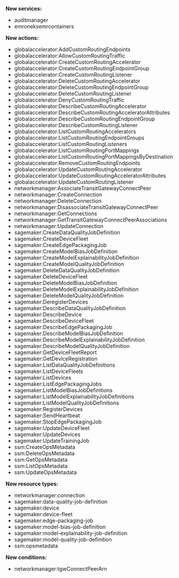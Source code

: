 **New services:**

- auditmanager
- emroneksemrcontainers

**New actions:**

- globalaccelerator:AddCustomRoutingEndpoints
- globalaccelerator:AllowCustomRoutingTraffic
- globalaccelerator:CreateCustomRoutingAccelerator
- globalaccelerator:CreateCustomRoutingEndpointGroup
- globalaccelerator:CreateCustomRoutingListener
- globalaccelerator:DeleteCustomRoutingAccelerator
- globalaccelerator:DeleteCustomRoutingEndpointGroup
- globalaccelerator:DeleteCustomRoutingListener
- globalaccelerator:DenyCustomRoutingTraffic
- globalaccelerator:DescribeCustomRoutingAccelerator
- globalaccelerator:DescribeCustomRoutingAcceleratorAttributes
- globalaccelerator:DescribeCustomRoutingEndpointGroup
- globalaccelerator:DescribeCustomRoutingListener
- globalaccelerator:ListCustomRoutingAccelerators
- globalaccelerator:ListCustomRoutingEndpointGroups
- globalaccelerator:ListCustomRoutingListeners
- globalaccelerator:ListCustomRoutingPortMappings
- globalaccelerator:ListCustomRoutingPortMappingsByDestination
- globalaccelerator:RemoveCustomRoutingEndpoints
- globalaccelerator:UpdateCustomRoutingAccelerator
- globalaccelerator:UpdateCustomRoutingAcceleratorAttributes
- globalaccelerator:UpdateCustomRoutingListener
- networkmanager:AssociateTransitGatewayConnectPeer
- networkmanager:CreateConnection
- networkmanager:DeleteConnection
- networkmanager:DisassociateTransitGatewayConnectPeer
- networkmanager:GetConnections
- networkmanager:GetTransitGatewayConnectPeerAssociations
- networkmanager:UpdateConnection
- sagemaker:CreateDataQualityJobDefinition
- sagemaker:CreateDeviceFleet
- sagemaker:CreateEdgePackagingJob
- sagemaker:CreateModelBiasJobDefinition
- sagemaker:CreateModelExplainabilityJobDefinition
- sagemaker:CreateModelQualityJobDefinition
- sagemaker:DeleteDataQualityJobDefinition
- sagemaker:DeleteDeviceFleet
- sagemaker:DeleteModelBiasJobDefinition
- sagemaker:DeleteModelExplainabilityJobDefinition
- sagemaker:DeleteModelQualityJobDefinition
- sagemaker:DeregisterDevices
- sagemaker:DescribeDataQualityJobDefinition
- sagemaker:DescribeDevice
- sagemaker:DescribeDeviceFleet
- sagemaker:DescribeEdgePackagingJob
- sagemaker:DescribeModelBiasJobDefinition
- sagemaker:DescribeModelExplainabilityJobDefinition
- sagemaker:DescribeModelQualityJobDefinition
- sagemaker:GetDeviceFleetReport
- sagemaker:GetDeviceRegistration
- sagemaker:ListDataQualityJobDefinitions
- sagemaker:ListDeviceFleets
- sagemaker:ListDevices
- sagemaker:ListEdgePackagingJobs
- sagemaker:ListModelBiasJobDefinitions
- sagemaker:ListModelExplainabilityJobDefinitions
- sagemaker:ListModelQualityJobDefinitions
- sagemaker:RegisterDevices
- sagemaker:SendHeartbeat
- sagemaker:StopEdgePackagingJob
- sagemaker:UpdateDeviceFleet
- sagemaker:UpdateDevices
- sagemaker:UpdateTrainingJob
- ssm:CreateOpsMetadata
- ssm:DeleteOpsMetadata
- ssm:GetOpsMetadata
- ssm:ListOpsMetadata
- ssm:UpdateOpsMetadata

**New resource types:**

- networkmanager:connection
- sagemaker:data-quality-job-definition
- sagemaker:device
- sagemaker:device-fleet
- sagemaker:edge-packaging-job
- sagemaker:model-bias-job-definition
- sagemaker:model-explainability-job-definition
- sagemaker:model-quality-job-definition
- ssm:opsmetadata

**New conditions:**

- networkmanager:tgwConnectPeerArn
